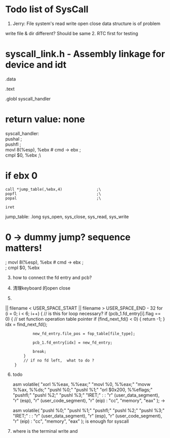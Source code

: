 # Todo list of SysCall

1. Jerry: File system's read write open close
data structure is of problem

write file & dir different?
Should be same
2. 
RTC first for testing

# syscall_link.h - Assembly linkage for device and idt
.data

.text

.globl syscall_handler
# return value: none
syscall_handler:                            \
    pushal                                  ;\
    pushfl                                  ;\
	movl	8(%esp), %ebx   #  cmd -> ebx   ;\
	cmpl	$0, %ebx                        ;\
# if ebx 0                  

    call *jump_table(,%ebx,4)               ;\
    popfl                                   ;\
    popal                                   ;\

    iret



jump_table:
		.long sys_open, sys_close, sys_read, sys_write


# 0 -> dummy jump? sequence matters!



; movl	8(%esp), %ebx   #  cmd -> ebx   ;\
	; cmpl	$0, %ebx            

3. how to connect the fd entry and pcb?


4. 清理keyboard 的open close

5. 
|| filename < USER_SPACE_START || filename > USER_SPACE_END - 32
        for (i = 0; i < 6; i++) { // is this for loop necessary?
            if (pcb_1.fd_entry[i].flag == 0) {
                // set function operation table pointer
                if (find_next_fd() < 0) {
                    return -1;
                }
                idx = find_next_fd();
                
                new_fd_entry.file_pos = fop_table[file_type];

                pcb_1.fd_entry[idx] = new_fd_entry;

                break;
            }
            // if no fd left,  what to do ?
        }


6. todo

    asm volatile(
        "xorl %%eax, %%eax;"
        "movl %0, %%eax;"
        "movw %%ax, %%ds;"
        "pushl %0;" 
        "pushl %1;"
        "orl  $0x200, %%eflags;"
        "pushfl;"
        "pushl %2;"
        "pushl %3;"
        "IRET;"
        :
        : "r" (user_data_segment), "r" (esp), "r" (user_code_segment), "r" (eip)
        : "cc", "memory", "eax"
    );
->

    asm volatile(
        "pushl %0;" 
        "pushl %1;"
        "pushfl;"
        "pushl %2;"
        "pushl %3;"
        "IRET;"
        :
        : "r" (user_data_segment), "r" (esp), "r" (user_code_segment), "r" (eip)
        : "cc", "memory", "eax"
    );
is enough for syscall 

7. where is the terminal write and 